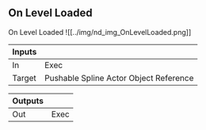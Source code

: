 ## On Level Loaded
On Level Loaded
![[../img/nd_img_OnLevelLoaded.png]]

|Inputs||
|--|--|
| In | Exec |
| Target | Pushable Spline Actor Object Reference |

|Outputs||
|--|--|
| Out | Exec |
